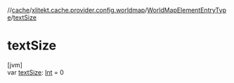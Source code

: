 //[cache](../../../index.md)/[xlitekt.cache.provider.config.worldmap](../index.md)/[WorldMapElementEntryType](index.md)/[textSize](text-size.md)

# textSize

[jvm]\
var [textSize](text-size.md): [Int](https://kotlinlang.org/api/latest/jvm/stdlib/kotlin/-int/index.html) = 0
